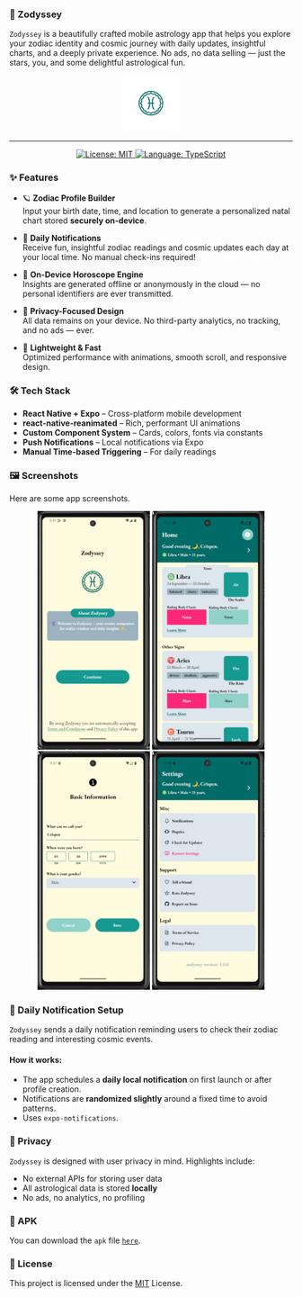 ### 🔮 Zodyssey

`Zodyssey` is a beautifully crafted mobile astrology app that helps you explore your zodiac identity and cosmic journey with daily updates, insightful charts, and a deeply private experience. No ads, no data selling — just the stars, you, and some delightful astrological fun.

<p align="center"> <img src="/assets/images/adaptive-icon.png" alt="Icon" width="100"/></p>

---

<p align="center">
   <a href="https://github.com/crispengari/zodyssey/blob/main/LICENSE">
    <img src="https://img.shields.io/badge/license-MIT-green.svg" alt="License: MIT">
  </a>
  <a href="https://typescriptlang.org/">
    <img src="https://img.shields.io/badge/language-typescript-blue.svg" alt="Language: TypeScript">
  </a>
</p>

### ✨ Features

- 🪐 **Zodiac Profile Builder**  
  Input your birth date, time, and location to generate a personalized natal chart stored **securely on-device**.

- 📅 **Daily Notifications**  
  Receive fun, insightful zodiac readings and cosmic updates each day at your local time. No manual check-ins required!

- 🌠 **On-Device Horoscope Engine**  
  Insights are generated offline or anonymously in the cloud — no personal identifiers are ever transmitted.

- 🔐 **Privacy-Focused Design**  
  All data remains on your device. No third-party analytics, no tracking, and no ads — ever.

- 💫 **Lightweight & Fast**  
  Optimized performance with animations, smooth scroll, and responsive design.

### 🛠️ Tech Stack

- **React Native + Expo** – Cross-platform mobile development
- **react-native-reanimated** – Rich, performant UI animations
- **Custom Component System** – Cards, colors, fonts via constants
- **Push Notifications** – Local notifications via Expo
- **Manual Time-based Triggering** – For daily readings

### 🖼️ Screenshots

Here are some app screenshots.

<p align="center">
  <img src="/screenshots/0.jpg" alt="screenshot" width="200"/>
  <img src="/screenshots/1.jpg" alt="screenshot" width="200"/>
  <img src="/screenshots/2.jpg" alt="screenshot" width="200"/>
  <img src="/screenshots/3.jpg" alt="screenshot" width="200"/>
</p>

### 🔔 Daily Notification Setup

`Zodyssey` sends a daily notification reminding users to check their zodiac reading and interesting cosmic events.

#### How it works:

- The app schedules a **daily local notification** on first launch or after profile creation.
- Notifications are **randomized slightly** around a fixed time to avoid patterns.
- Uses `expo-notifications`.

### 🔏 Privacy

`Zodyssey` is designed with user privacy in mind. Highlights include:

- No external APIs for storing user data
- All astrological data is stored **locally**
- No ads, no analytics, no profiling

### 🎊 APK

You can download the `apk` file [`here`](/apk/zodyssey.apk).

### 📍 License

This project is licensed under the [MIT](/LICENSE) License.
